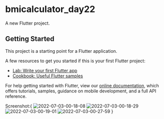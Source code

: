 # bmicalculator_day22

A new Flutter project.

## Getting Started

This project is a starting point for a Flutter application.

A few resources to get you started if this is your first Flutter project:

- [Lab: Write your first Flutter app](https://flutter.dev/docs/get-started/codelab)
- [Cookbook: Useful Flutter samples](https://flutter.dev/docs/cookbook)

For help getting started with Flutter, view our
[online documentation](https://flutter.dev/docs), which offers tutorials,
samples, guidance on mobile development, and a full API reference.

Screenshot:{
               ![2022-07-03-00-18-08](https://user-images.githubusercontent.com/106397010/177012313-3d6854f5-3acb-464d-a747-580c7a4ccb93.png)
               ![2022-07-03-00-18-29](https://user-images.githubusercontent.com/106397010/177012316-e2f5c4ad-94ef-478d-a44a-330686da43e9.png)
               ![2022-07-03-00-19-01](https://user-images.githubusercontent.com/106397010/177012318-1f1a41ca-d1f3-4e87-ad8b-3b63d7a50e2f.png)
               ![2022-07-03-00-27-59](https://user-images.githubusercontent.com/106397010/177012342-f168a7cb-b762-4522-ae42-594c01a61c47.png)
}
